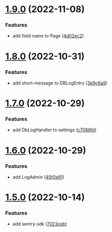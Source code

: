 # [1.9.0](https://github.com/ghorbani-mohammad/Crawler-Framework/compare/v1.8.0...v1.9.0) (2022-11-08)


### Features

* add field name to Page ([4d02ec2](https://github.com/ghorbani-mohammad/Crawler-Framework/commit/4d02ec27b5330b7cb56949cfb5823b3c6a78c7b8))



# [1.8.0](https://github.com/ghorbani-mohammad/Crawler-Framework/compare/v1.7.0...v1.8.0) (2022-10-31)


### Features

* add short-message to DBLogEntry ([3e9c6a9](https://github.com/ghorbani-mohammad/Crawler-Framework/commit/3e9c6a97e1bca5fe78a27f3ef0d0cab0fb9d614d))



# [1.7.0](https://github.com/ghorbani-mohammad/Crawler-Framework/compare/v1.6.0...v1.7.0) (2022-10-29)


### Features

* add DbLogHandler to settings ([c7086fd](https://github.com/ghorbani-mohammad/Crawler-Framework/commit/c7086fdc2e0195b40df2a4543268b10e7d4b87e2))



# [1.6.0](https://github.com/ghorbani-mohammad/Crawler-Framework/compare/v1.5.0...v1.6.0) (2022-10-29)


### Features

* add LogAdmin ([45f0a91](https://github.com/ghorbani-mohammad/Crawler-Framework/commit/45f0a917c0daa6f7648b5caa339e5c5de0a45079))



# [1.5.0](https://github.com/ghorbani-mohammad/Crawler-Framework/compare/v1.4.0...v1.5.0) (2022-10-14)


### Features

* add sentry-sdk ([7023ceb](https://github.com/ghorbani-mohammad/Crawler-Framework/commit/7023ceb2ec292ad71df545eb55dd4a4a5620ee7b))



